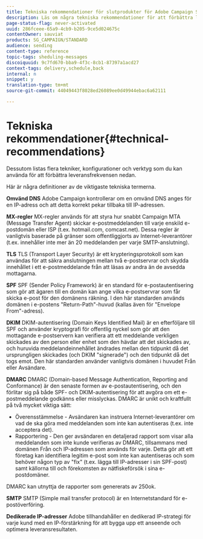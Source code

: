 ```yaml
---
title: Tekniska rekommendationer för slutprodukter för Adobe Campaign Standard
description: Läs om några tekniska rekommendationer för att förbättra leveransen med Adobe Campaign Standard.
page-status-flag: never-activated
uuid: 286fceee-65a9-4cb9-b205-9ce5d024675c
contentOwner: sauviat
products: SG_CAMPAIGN/STANDARD
audience: sending
content-type: reference
topic-tags: sheduling-messages
discoiquuid: 9c7fd670-bba9-4f3c-8cb1-87397a1acd27
context-tags: delivery,schedule,back
internal: n
snippet: y
translation-type: tm+mt
source-git-commit: 44049443f8028ed26089ee0d49944ebac6a62111

---
```



# Tekniska rekommendationer{#technical-recommendations}

Dessutom listas flera tekniker, konfigurationer och verktyg som du kan använda för att förbättra leveransfrekvensen nedan.

Här är några definitioner av de viktigaste tekniska termerna.

**Omvänd DNS** Adobe Campaign kontrollerar om en omvänd DNS anges för en IP-adress och att detta korrekt pekar tillbaka till IP-adressen.

**MX-regler** MX-regler används för att styra hur snabbt Campaign MTA (Message Transfer Agent) skickar e-postmeddelanden till varje enskild e-postdomän eller ISP (t.ex. hotmail.com, comcast.net). Dessa regler är vanligtvis baserade på gränser som offentliggjorts av Internet-leverantörer (t.ex. innehåller inte mer än 20 meddelanden per varje SMTP-anslutning).

**TLS** TLS (Transport Layer Security) är ett krypteringsprotokoll som kan användas för att säkra anslutningen mellan två e-postservrar och skydda innehållet i ett e-postmeddelande från att läsas av andra än de avsedda mottagarna.

**SPF** SPF (Sender Policy Framework) är en standard för e-postautentisering som gör att ägaren till en domän kan ange vilka e-postservrar som får skicka e-post för den domänens räkning. I den här standarden används domänen i e-postens &quot;Return-Path&quot;-huvud (kallas även för &quot;Envelope From&quot;-adress).

**DKIM** DKIM-autentisering (Domain Keys Identified Mail) är en efterföljare till SPF och använder kryptografi för offentlig nyckel som gör att den mottagande e-postservern kan verifiera att ett meddelande verkligen skickades av den person eller enhet som den hävdar att det skickades av, och huruvida meddelandeinnehållet ändrades mellan den tidpunkt då det ursprungligen skickades (och DKIM &quot;signerade&quot;) och den tidpunkt då det togs emot. Den här standarden använder vanligtvis domänen i huvudet Från eller Avsändare.

**DMARC** DMARC (Domain-based Message Authentication, Reporting and Conformance) är den senaste formen av e-postautentisering, och den förlitar sig på både SPF- och DKIM-autentisering för att avgöra om ett e-postmeddelande godkänns eller misslyckas. DMARC är unikt och kraftfullt på två mycket viktiga sätt:
* Överensstämmelse - Avsändaren kan instruera Internet-leverantörer om vad de ska göra med meddelanden som inte kan autentiseras (t.ex. inte acceptera det).
* Rapportering - Den ger avsändaren en detaljerad rapport som visar alla meddelanden som inte kunde verifieras av DMARC, tillsammans med domänen Från och IP-adressen som används för varje. Detta gör att ett företag kan identifiera legitim e-post som inte kan autentiseras och som behöver någon typ av &quot;fix&quot; (t.ex. lägga till IP-adresser i sin SPF-post) samt källorna till och förekomsten av nätfiskeförsök i sina e-postdomäner.

DMARC kan utnyttja de rapporter som genererats av 250ok.

**SMTP** SMTP (Simple mail transfer protocol) är en Internetstandard för e-postöverföring.

**Dedikerade IP-adresser** Adobe tillhandahåller en dedikerad IP-strategi för varje kund med en IP-förstärkning för att bygga upp ett anseende och optimera leveransresultaten.
